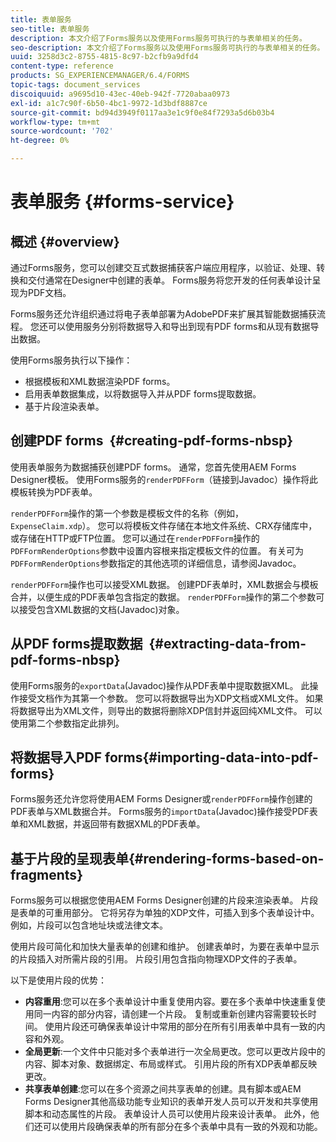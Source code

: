 ```yaml
---
title: 表单服务
seo-title: 表单服务
description: 本文介绍了Forms服务以及使用Forms服务可执行的与表单相关的任务。
seo-description: 本文介绍了Forms服务以及使用Forms服务可执行的与表单相关的任务。
uuid: 3258d3c2-8755-4815-8c97-b2cfb9a9dfd4
content-type: reference
products: SG_EXPERIENCEMANAGER/6.4/FORMS
topic-tags: document_services
discoiquuid: a9695d10-43ec-40eb-942f-7720abaa0973
exl-id: a1c7c90f-6b50-4bc1-9972-1d3bdf8887ce
source-git-commit: bd94d3949f0117aa3e1c9f0e84f7293a5d6b03b4
workflow-type: tm+mt
source-wordcount: '702'
ht-degree: 0%

---
```


# 表单服务 {#forms-service}

## 概述 {#overview}

通过Forms服务，您可以创建交互式数据捕获客户端应用程序，以验证、处理、转换和交付通常在Designer中创建的表单。 Forms服务将您开发的任何表单设计呈现为PDF文档。

Forms服务还允许组织通过将电子表单部署为AdobePDF来扩展其智能数据捕获流程。 您还可以使用服务分别将数据导入和导出到现有PDF forms和从现有数据导出数据。

使用Forms服务执行以下操作：

* 根据模板和XML数据渲染PDF forms。
* 启用表单数据集成，以将数据导入并从PDF forms提取数据。
* 基于片段渲染表单。

## 创建PDF forms  {#creating-pdf-forms-nbsp}

使用表单服务为数据捕获创建PDF forms。 通常，您首先使用AEM Forms Designer模板。 使用Forms服务的`renderPDFForm`（链接到Javadoc）操作将此模板转换为PDF表单。

`renderPDFForm`操作的第一个参数是模板文件的名称（例如，`ExpenseClaim.xdp`）。 您可以将模板文件存储在本地文件系统、CRX存储库中，或存储在HTTP或FTP位置。 您可以通过在`renderPDFForm`操作的`PDFFormRenderOptions`参数中设置内容根来指定模板文件的位置。 有关可为`PDFFormRenderOptions`参数指定的其他选项的详细信息，请参阅Javadoc。

`renderPDFForm`操作也可以接受XML数据。 创建PDF表单时，XML数据会与模板合并，以便生成的PDF表单包含指定的数据。 `renderPDFForm`操作的第二个参数可以接受包含XML数据的文档(Javadoc)对象。

## 从PDF forms提取数据  {#extracting-data-from-pdf-forms-nbsp}

使用Forms服务的`exportData`(Javadoc)操作从PDF表单中提取数据XML。 此操作接受文档作为其第一个参数。 您可以将数据导出为XDP文档或XML文件。 如果将数据导出为XML文件，则导出的数据将删除XDP信封并返回纯XML文件。 可以使用第二个参数指定此排列。

## 将数据导入PDF forms{#importing-data-into-pdf-forms}

Forms服务还允许您将使用AEM Forms Designer或`renderPDFForm`操作创建的PDF表单与XML数据合并。 Forms服务的`importData`(Javadoc)操作接受PDF表单和XML数据，并返回带有数据XML的PDF表单。

## 基于片段的呈现表单{#rendering-forms-based-on-fragments}

Forms服务可以根据您使用AEM Forms Designer创建的片段来渲染表单。 片段是表单的可重用部分。 它将另存为单独的XDP文件，可插入到多个表单设计中。 例如，片段可以包含地址块或法律文本。

使用片段可简化和加快大量表单的创建和维护。 创建表单时，为要在表单中显示的片段插入对所需片段的引用。 片段引用包含指向物理XDP文件的子表单。

以下是使用片段的优势：

* **内容重用**:您可以在多个表单设计中重复使用内容。要在多个表单中快速重复使用同一内容的部分内容，请创建一个片段。 复制或重新创建内容需要较长时间。 使用片段还可确保表单设计中常用的部分在所有引用表单中具有一致的内容和外观。
* **全局更新**:一个文件中只能对多个表单进行一次全局更改。您可以更改片段中的内容、脚本对象、数据绑定、布局或样式。 引用片段的所有XDP表单都反映更改。
* **共享表单创建**:您可以在多个资源之间共享表单的创建。具有脚本或AEM Forms Designer其他高级功能专业知识的表单开发人员可以开发和共享使用脚本和动态属性的片段。 表单设计人员可以使用片段来设计表单。 此外，他们还可以使用片段确保表单的所有部分在多个表单中具有一致的外观和功能。
